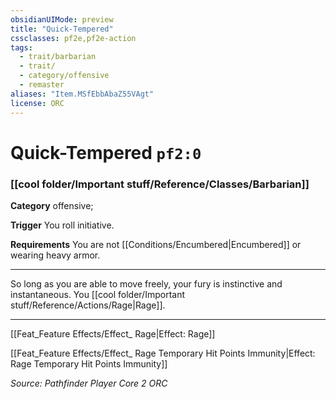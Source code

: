 ```yaml
---
obsidianUIMode: preview
title: "Quick-Tempered"
cssclasses: pf2e,pf2e-action
tags:
  - trait/barbarian
  - trait/
  - category/offensive
  - remaster
aliases: "Item.MSfEbbAbaZ55VAgt"
license: ORC
---
```

# Quick-Tempered `pf2:0`

### [[cool folder/Important stuff/Reference/Classes/Barbarian]]

**Category** offensive; 




**Trigger** You roll initiative.

**Requirements** You are not [[Conditions/Encumbered|Encumbered]] or wearing heavy armor.

* * *

So long as you are able to move freely, your fury is instinctive and instantaneous. You [[cool folder/Important stuff/Reference/Actions/Rage|Rage]].

* * *

[[Feat_Feature Effects/Effect_ Rage|Effect: Rage]]

[[Feat_Feature Effects/Effect_ Rage Temporary Hit Points Immunity|Effect: Rage Temporary Hit Points Immunity]]

*Source: Pathfinder Player Core 2*
*ORC*
